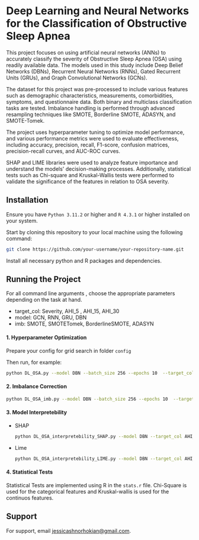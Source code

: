
# Deep Learning and Neural Networks for the Classification of Obstructive Sleep Apnea

This project focuses on using artificial neural networks (ANNs) to accurately classify the severity of Obstructive Sleep Apnea (OSA) using readily available data. The models used in this study include Deep Belief Networks (DBNs), Recurrent Neural Networks (RNNs), Gated Recurrent Units (GRUs), and Graph Convolutional Networks (GCNs).

The dataset for this project was pre-processed to include various features such as demographic characteristics, measurements, comorbidities, symptoms, and questionnaire data. Both binary and multiclass classification tasks are tested. Imbalance handling is performed through advanced resampling techniques like SMOTE, Borderline SMOTE, ADASYN, and SMOTE-Tomek. 

The project uses hyperparameter tuning to optimize model performance, and various performance metrics were used to evaluate effectiveness, including accuracy, precision, recall, F1-score, confusion matrices, precision-recall curves, and AUC-ROC curves.

SHAP and LIME libraries were used to analyze feature importance and understand the models' decision-making processes. Additionally, statistical tests such as Chi-square and Kruskal-Wallis tests were performed to validate the significance of the features in relation to OSA severity.


## Installation


 Ensure you have `Python 3.11.2` or higher and `R 4.3.1` or higher installed on your system.




Start by cloning this repository to your local machine using the following command:

```bash
git clone https://github.com/your-username/your-repository-name.git
```

Install all necessary python and R packages and dependencies.


## Running the Project

For all command line arguments , choose the appropriate parameters depending on the task at hand. 

- target_col: Severity, AHI_5 , AHI_15, AHI_30
- model: GCN, RNN, GRU, DBN
- imb: SMOTE, SMOTETomek, BorderlineSMOTE, ADASYN 

#### 1. Hyperparameter Optimization 

Prepare your config for grid search in folder `config`

Then run, for example:

```bash
python DL_OSA.py --model DBN --batch_size 256 --epochs 10  --target_col AHI_5
```



#### 2. Imbalance Correction 


```bash
python DL_OSA_imb.py --model DBN --batch_size 256 --epochs 10  --target_col AHI_5 --imb ADASYN
```
#### 3. Model Interpretebility

- SHAP 

    ```bash
    python DL_OSA_interpretebility_SHAP.py --model DBN --target_col AHI_5
    ```

- Lime 

    ```bash
    python DL_OSA_interpretebility_LIME.py --model DBN --target_col AHI_5
    ```

#### 4. Statistical Tests

Statistical Tests are implemented using R in the `stats.r` file. Chi-Square is used for the categorical features and Kruskal-wallis is used for the continuos features. 


## Support

For support, email jessicashnorhokian@gmail.com.



